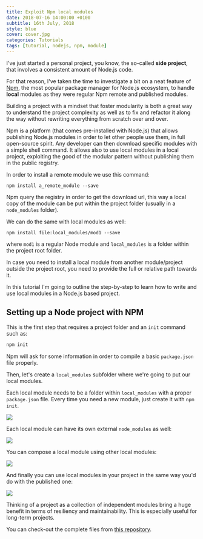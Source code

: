 ```yaml
---
title: Exploit Npm local modules
date: 2018-07-16 14:00:00 +0100
subtitle: 16th July, 2018
style: blue
cover: cover.jpg
categories: Tutorials
tags: [tutorial, nodejs, npm, module]
---
```


I've just started a personal project, you know, the so-called **side project**, that involves a consistent amount of Node.js code.

For that reason, I've taken the time to investigate a bit on a neat feature of [Npm](https://www.npmjs.com/), the most popular package manager for Node.js ecosystem, to handle **local** modules as they were regular Npm remote and published modules. 

Building a project with a mindset that foster modularity is both a great way to understand the project complexity as well as to fix and refactor it along the way without rewriting everything from scratch over and over. 

Npm is a platform (that comes pre-installed with Node.js) that allows publishing Node.js modules in order to let other people use them, in full open-source spirit. Any developer can then download specific modules with a simple shell command. It allows also to use local modules in a local project, exploiting the good of the modular pattern without publishing them in the public registry.

In order to install a remote module we use this command:

```shell
npm install a_remote_module --save
```

Npm query the registry in order to get the download url, this way a local copy of the module can be put within the project folder (usually in a `node_modules` folder).

We can do the same with local modules as well:

```shell
npm install file:local_modules/mod1 --save
```

where `mod1` is a regular Node module and `local_modules` is a folder within the project root folder.

In case you need to install a local module from another module/project outside the project root, you need to provide the full or relative path towards it.

In this tutorial I'm going to outline the step-by-step to learn how to write and use local modules in a Node.js based project.

## Setting up a Node project with NPM

This is the first step that requires a project folder and an `init` command such as:

```js
npm init
```

Npm will ask for some information in order to compile a basic `package.json` file properly.

Then, let's create a `local_modules` subfolder where we're going to put our local modules.

Each local module needs to be a folder within `local_modules` with a proper `package.json` file. Every time you need a new module, just create it with `npm init`.

![](/assets/blog/exploit-npm-local-modules/step1.png)

Each local module can have its own external `node_modules` as well: 

![](/assets/blog/exploit-npm-local-modules/step2.png)

You can compose a local module using other local modules:

![](/assets/blog/exploit-npm-local-modules/step3.png)

And finally you can use local modules in your project in the same way you'd do with the published one:

![](/assets/blog/exploit-npm-local-modules/step4.png)

Thinking of a project as a collection of independent modules bring a huge benefit in terms of resiliency and maintainability. This is especially useful for long-term projects.

You can check-out the complete files from [this repository](https://github.com/fabiofranchino/exploit-npm-local-modules).